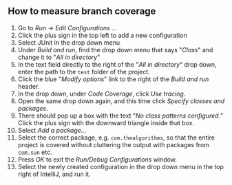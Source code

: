 ## How to measure branch coverage 

1. Go to _Run -> Edit Configurations ..._
1. Click the plus sign in the top left to add a new configuration
1. Select JUnit in the drop down menu
1. Under _Build and run_, find the drop down menu that says "_Class_" and change it to "_All in directory_"
1. In the text field directly to the right of the "_All in directory_" drop down, enter the path to the `test` folder of the project.
1. Click the blue "_Modify options_" link to the right of the _Build and run_ header.
1. In the drop down, under _Code Coverage_, click _Use tracing_.
1. Open the same drop down again, and this time click _Specify classes and packages_.
1. There should pop up a box with the text "_No class patterns configured._" Click the plus sign with the downward triangle inside that box.
1. Select _Add a package..._
1. Select the correct package, e.g. `com.thealgorithms`, so that the entire project is covered without cluttering the output with packages from `com.sun` etc.
1. Press _OK_ to exit the _Run/Debug Configurations_ window.
1. Select the newly created configuration in the drop down menu in the top right of IntelliJ, and run it.
